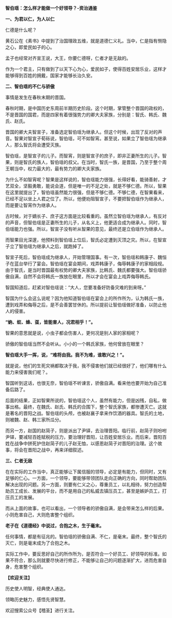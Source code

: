 **智伯瑶：怎么样才能做一个好领导？-资治通鉴**

**一、为君以仁，为人以仁**

仁德是什么呢？

黄石公在《素书》中提到了治国理政五维，就是道德仁义礼。当中，仁是指有恻隐之心，即爱民如子的心。

孟子也经常对齐宣王说，大王，你要仁德呀，仁者才是无敌的。

作为一个君主，只有做到了以天下心为心，爱民如子，使得百姓安居乐业，这样才能够得到百姓的拥戴，国家才能够长治久安。

**二、智伯瑶的不仁与骄傲**

事情是发生在春秋末期的晋国。

春秋时期，是中国历史东周前半期历史阶段。这个时期，掌管整个晋国的政权的，不是晋国的国君，而是四家有着很强势力的卿大夫家族，分别是：智氏、韩氏、魏氏、赵氏。

晋国的卿大夫智宣子，准备选定智伯瑶为继承人。但这个时候，出现了反对的声音。智果对智宣子荀砾说，智伯瑶，可不如智宵。甚至说，如果立了智伯瑶为继承人，那么智氏将会遭受灭族。

智伯瑶，是智宣子的儿子。而智宵，则是智宣子的庶子，即非正妻所生的儿子。智果，则是智氏的族人，智伯瑶的叔父。在当时，智氏一族，是晋国，乃至于整个周王朝当中，权力最大的，最有势力的卿大夫家族。

为什么不如智宵呢？智果是这样说的，智伯瑶能力很强，长得好看，能骑善射，才艺双全，坚毅勇敢，能说会道，但是唯一的不足之处，就是不够仁德。所以，智果在这里就提出了，智伯瑶虽然能力很强，但是不够仁德。不够仁德，在智果看来，已经不足以坐上人君之位了。所以，他便劝阻智宣子，不要把智伯瑶作为继承人，而是要让智宵作为继承人。

古时候，对于嫡长子、庶子这方面是比较看重的。虽然立智伯瑶为继承人，有反对的声音，但智伯瑶是正妻所生的儿子，从名义上，他更适合成为继承人。同时，智伯瑶能力也强。所以，智宣子没有听从智果的意见，最终还是立伯瑶作为继承人。

而智果目光深邃，他预料到智伯瑶上位后，智氏必定遭到灭顶之灾。所以，在智宣子立了智伯瑶为继承人之后，就跑掉了。

智宣子死后，智伯瑶成为继承人，开始管理国事。有一次，智伯瑶和韩康子、魏恒子在蓝台举行了宴会。智伯瑶在宴会期间，戏弄韩康子，侮辱韩康子的家相段规。由于智氏，是当时晋国最有权势的卿大夫家族，比韩氏、魏氏都要强大。智伯瑶骄傲自满，自然不会将韩氏一族放在眼里，所以才会在宴会上戏弄侮辱韩氏。

智国知道后，赶紧对智伯瑶说：“大人，您要准备好防备灾难的到来呀。”

智国为什么会这么说呢？因为他知道智伯瑶在宴会上的所作所为，认为韩氏一族，遭到戏弄和侮辱之后，是不会善罢甘休的。所以提前让智伯瑶做好准备，以防止他人的侵害。

**“蚋、蚁、蜂、虿，皆能害人，况君相乎！”。**

智果的意思就是说，小虫子都会伤害人，更何况是别人家的家相呢？

骄傲的智伯瑶当然不会听从。小小的一个韩氏家族，他何曾放在眼里？

**智伯瑶大手一挥，说，“难将由我。我不为难，谁敢兴之！”。**

就是说，他们的生死灾祸都取决于我，我不侵害他们就已经很好了，他们哪有什么能力来侵害我们呢？。

智国听到这话，也很无奈，智伯瑶不听谏言，骄傲自满。看来他也要开始为自己准备后路了。

后面的结果，正如智果所说的，智伯瑶这个人，虽然有能力，但是凶残，自私，做事出格。最终，在魏氏、赵氏、韩氏的合围下，整个智氏家族，都惨遭灭亡。这就是著名的晋阳之战。智伯瑶的头颅，也被赵襄子拿来作饮酒的器具。智氏的土地，则被魏、赵、韩三家所瓜分。

而另一方，赵国的赵简子，则是派出了尹铎，去治理晋阳。临行前，赵简子则吩咐尹铎，要减轻百姓赋税的压力，要治理好晋阳，让百姓安居乐业。而后来，晋阳百姓在战争中拼死护住赵简子的儿子赵无恤，以感恩赵简子对晋阳的治理。这个故事，将会在晋阳之战中，再来详细叙述。

**三、仁者无敌**

在在实际的工作当中，真正能够让下属信服的领导，必定是有能力，但同时，又有足够的仁心。一方面，一个领导，要能够带领团队走向正确的方向，同时帮助团队解决出现的问题。另一方面，则要有仁义之心，尊重员工，以礼相待，努力创造帮助员工成长、发展的平台，而不是用自己的私威去镇压员工，甚至是嫉妒员工，打压员工的发展。

而从上面的故事，也可以看出，一个领导者的骄傲自满，是会带来怎么样的后果。小则危害自己，大则危害整个组织。

**老子在《道德经》中说过，合抱之木，生于毫末。**

任何事情，都是有征兆的。智伯瑶的骄傲自满、不仁，是毫末。最终，整个智氏的灭亡，则是毫末成为了合抱之木。

实际工作中，要反思好自己的所作所为，是否符合一个好员工、好领导的标准。如果不符合，那么则就要尽快进行修正，不能够让自己的问题逐渐扩大，进而危害自身，危害整个组织。

**【欢迎关注】**

历史使人明智，经典使人通达。

领略历史魅力，感悟先贤智慧。

欢迎搜索公众号【稽圣】进行关注。